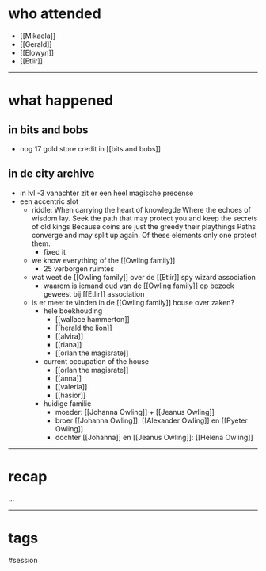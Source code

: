 # who attended

- [[Mikaela]]
- [[Gerald]]
- [[Elowyn]]
- [[Etlir]]

---
# what happened

## in bits and bobs
- nog 17 gold store credit in [[bits and bobs]] 

## in de city archive
- in lvl -3 vanachter zit er een heel magische precense
- een accentric slot
	- riddle: When carrying the heart of knowlegde Where the echoes of wisdom lay. Seek the path that may protect you and keep the secrets of old kings Because coins are just the greedy their playthings Paths converge and may split up again. Of these elements only one protect them.
		- fixed it
	- we know everything of the [[Owling family]] 
		- 25 verborgen ruimtes
	- wat weet de [[Owling family]] over de [[Etlir]] spy wizard association
		- waarom is iemand oud van de [[Owling family]] op bezoek geweest bij [[Etlir]] association
	- is er meer te vinden in de [[Owling family]] house over zaken?
		- hele boekhouding
			- [[wallace hammerton]]
			- [[herald the lion]]
			- [[alvira]]
			- [[riana]]
			- [[orlan the magisrate]]
		- current occupation of the house
			- [[orlan the magisrate]]
			- [[anna]]
			- [[valeria]]
			- [[hasior]]
		- huidige familie
			- moeder: [[Johanna Owling]] + [[Jeanus Owling]]
			- broer [[Johanna Owling]]: [[Alexander Owling]] en [[Pyeter Owling]]
			- dochter [[Johanna]] en [[Jeanus Owling]]: [[Helena Owling]]

---
# recap

...

---
# tags

#session